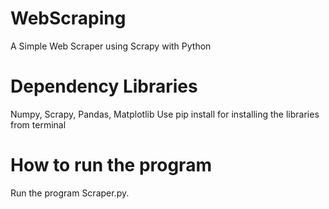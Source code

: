 # WebScraping
A Simple Web Scraper using Scrapy with Python

# Dependency Libraries
Numpy, Scrapy, Pandas, Matplotlib
Use pip install for installing the libraries from terminal

# How to run the program
Run the program Scraper.py.
